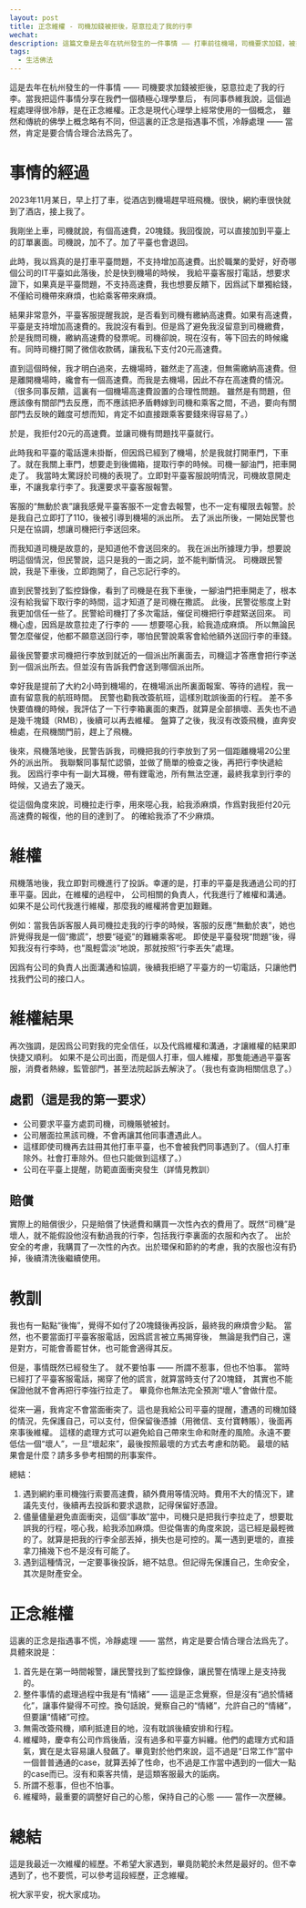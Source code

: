 ```yaml
---
layout: post
title: 正念維權 - 司機加錢被拒後，惡意拉走了我的行李
wechat: 
description: 這篇文章是去年在杭州發生的一件事情 —— 打車前往機場，司機要求加錢，被拒絕後司機故意拉走了行李。記錄我是如何正念維權的，讓司機得到了處罰的同時，也得到了必要的賠償。學習正念，可以幫助我們更好地維權。
tags:
  - 生活佛法
---
```


這是去年在杭州發生的一件事情 —— 司機要求加錢被拒後，惡意拉走了我的行李。當我把這件事情分享在我們一個積極心理學羣后，
有同事恭維我說，這個過程處理得很冷靜，是在正念維權。正念是現代心理學上經常使用的一個概念，
雖然和傳統的佛學上概念略有不同，但這裏的正念是指遇事不慌，冷靜處理 —— 當然，肯定是要合情合理合法爲先了。

# 事情的經過

2023年11月某日，早上打了車，從酒店到機場趕早班飛機。很快，網約車很快就到了酒店，接上我了。

我剛坐上車，司機就說，有個高速費，20塊錢。我回復說，可以直接加到平臺上的訂單裏面。司機說，加不了。加了平臺也會退回。

此時，我以爲真的是打車平臺問題，不支持增加高速費。出於職業的愛好，好奇哪個公司的IT平臺如此落後，於是快到機場的時候，
我給平臺客服打電話，想要求證下，如果真是平臺問題，不支持高速費，我也想要反饋下，因爲試下單獨給錢，不僅給司機帶來麻煩，也給乘客帶來麻煩。

結果非常意外，平臺客服提醒我說，是否看到司機有繳納高速費。如果有高速費，平臺是支持增加高速費的。我說沒有看到。但是爲了避免我沒留意到司機繳費，
於是我問司機，繳納高速費的發票呢。司機卻說，現在沒有，等下回去的時候纔有。同時司機打開了微信收款碼，讓我私下支付20元高速費。

直到這個時候，我才明白過來，去機場時，雖然走了高速，但無需繳納高速費。但是離開機場時，纔會有一個高速費。而我是去機場，因此不存在高速費的情況。
（很多同事反饋，這裏有一個機場高速費設置的合理性問題。 雖然是有問題，但應該像有關部門去反應，而不應該把矛盾轉嫁到司機和乘客之間，不過，要向有關部門去反映的難度可想而知，肯定不如直接跟乘客要錢來得容易了。）

於是，我拒付20元的高速費。並讓司機有問題找平臺就行。

此時我和平臺的電話還未掛斷，但因爲已經到了機場，於是我就打開車門，下車了。就在我關上車門，想要走到後備箱，提取行李的時候。司機一腳油門，把車開走了。
我當時太驚訝於司機的表現了。立即對平臺客服說明情況，司機故意開走車，不讓我拿行李了。我還要求平臺客服報警。

客服的“無動於衷”讓我感覺平臺客服不一定會去報警，也不一定有權限去報警。於是我自己立即打了110，後被引導到機場的派出所。
去了派出所後，一開始民警也只是在協調，想讓司機把行李送回來。

而我知道司機是故意的，是知道他不會送回來的。
我在派出所據理力爭，想要說明這個情況，但民警說，這只是我的一面之詞，並不能判斷情況。
司機跟民警說，我是下車後，立即跑開了，自己忘記行李的。

直到民警找到了監控錄像，看到了司機是在我下車後，一腳油門把車開走了，根本沒有給我留下取行李的時間，這才知道了是司機在撒謊。
此後，民警從態度上對我更加信任一些了。民警給司機打了多次電話，催促司機把行李趕緊送回來。
司機心虛，因爲是故意拉走了行李的 —— 想要噁心我，給我造成麻煩。
所以無論民警怎麼催促，他都不願意送回行李，哪怕民警說乘客會給他額外送回行李的車錢。

最後民警要求司機把行李放到就近的一個派出所裏面去，司機這才答應會把行李送到一個派出所去。但並沒有告訴我們會送到哪個派出所。

幸好我是提前了大約2小時到機場的，在機場派出所裏面報案、等待的過程，我一直有留意我的航班時間。
民警也勸我改簽航班，這樣別耽誤後面的行程。
差不多快要值機的時候，我評估了一下行李箱裏面的東西，就算是全部損壞、丟失也不過是幾千塊錢（RMB），後續可以再去維權。
盤算了之後，我沒有改簽飛機，直奔安檢處，在飛機關門前，趕上了飛機。

後來，飛機落地後，民警告訴我，司機把我的行李放到了另一個距離機場20公里外的派出所。
我聯繫同事幫忙認領，並做了簡單的檢查之後，再把行李快遞給我。
因爲行李中有一副大耳機，帶有鋰電池，所有無法空運，最終我拿到行李的時候，又過去了幾天。

從這個角度來說，司機拉走行李，用來噁心我，給我添麻煩，作爲對我拒付20元高速費的報復，他的目的達到了。
的確給我添了不少麻煩。

# 維權

飛機落地後，我立即對司機進行了投訴。幸運的是，打車的平臺是我通過公司的打車平臺。因此，在維權的過程中，
公司相關的負責人，代我進行了維權和溝通。如果不是公司代我進行維權，那麼我的維權將會更加艱難。

例如：當我告訴客服人員司機拉走我的行李的時候，客服的反應“無動於衷”，她也許覺得我是一個“撒謊”，想要“碰瓷”的難纏乘客呢。
即使是平臺發現“問題”後，得知我沒有行李時，也“風輕雲淡”地說，那就按照“行李丟失”處理。

因爲有公司的負責人出面溝通和協調，後續我拒絕了平臺方的一切電話，只讓他們找我們公司的接口人。

# 維權結果

再次強調，是因爲公司對我的完全信任，以及代爲維權和溝通，才讓維權的結果即快捷又順利。
如果不是公司出面，而是個人打車，個人維權，那隻能通過平臺客服，消費者熱線，監管部門，甚至法院起訴去解決了。（我也有查詢相關信息了。）

## 處罰（這是我的第一要求）
* 公司要求平臺方處罰司機，司機賬號被封。
* 公司層面拉黑該司機，不會再讓其他同事遭遇此人。
* 這樣即使司機再去註冊其他打車平臺，也不會被我們同事遇到了。（個人打車除外。社會打車除外。但也只能做到這樣了。）
* 公司在平臺上提醒，防範直面衝突發生（詳情見教訓）

## 賠償

實際上的賠償很少，只是賠償了快遞費和購買一次性內衣的費用了。既然“司機”是壞人，就不能假設他沒有動過我的行李，包括我行李裏面的衣服和內衣了。
出於安全的考慮，我購買了一次性的內衣。出於環保和節約的考慮，我的衣服也沒有扔掉，後續清洗後繼續使用。

# 教訓

我也有一點點“後悔”，覺得不如付了20塊錢後再投訴，最終我的麻煩會少點。
當然，也不要當面打平臺客服電話，因爲謊言被立馬揭穿後，
無論是我們自己，還是對方，可能會善罷甘休，也可能會適得其反。

但是，事情既然已經發生了。
就不要怕事 —— 所謂不惹事，但也不怕事。
當時已經打了平臺客服電話，揭穿了他的謊言，就算當時支付了20塊錢，
其實也不能保證他就不會再把行李強行拉走了。
畢竟你也無法完全預測“壞人”會做什麼。

從來一遍，我肯定不會當面衝突了。這也是我給公司平臺的提醒，遭遇的司機加錢的情況，先保護自己，可以支付，但保留後憑據（用微信、支付寶轉賬），後面再來事後維權。
這樣的處理方式可以避免給自己帶來生命和財產的風險。永遠不要低估一個“壞人”，一旦“壞起來”，最後按照最壞的方式去考慮和防範。
最壞的結果會是什麼？請多多參考相關的刑事案件。

總結：

1. 遇到網約車司機強行索要高速費，額外費用等情況時。費用不大的情況下，建議先支付，後續再去投訴和要求退款，記得保留好憑證。
2. 儘量儘量避免直面衝突，這個“事故”當中，司機只是把我行李拉走了，想要耽誤我的行程，噁心我，給我添加麻煩。但從傷害的角度來說，這已經是最輕微的了。就算是把我的行李全部丟掉，損失也是可控的。萬一遇到更壞的，直接拿刀捅幾下也不是沒有可能了。
3. 遇到這種情況，一定要事後投訴，絕不姑息。但記得先保護自己，生命安全，其次是財產安全。

# 正念維權

這裏的正念是指遇事不慌，冷靜處理 —— 當然，肯定是要合情合理合法爲先了。具體來說是：

1. 首先是在第一時間報警，讓民警找到了監控錄像，讓民警在情理上是支持我的。
2. 整件事情的處理過程中我是有“情緒” —— 這是正念覺察，但是沒有“過於情緒化”，讓事件變得不可控。換句話說，覺察自己的“情緒”，允許自己的“情緒”，但要讓“情緒”可控。
3. 無需改簽飛機，順利抵達目的地，沒有耽誤後續安排和行程。
4. 維權時，慶幸有公司作爲後盾，沒有過多和平臺方糾纏。他們的處理方式和語氣，實在是太容易讓人發飆了。畢竟對於他們來說，這不過是“日常工作”當中一個普普通通的case，就算丟掉了性命，也不過是工作當中遇到的一個大一點的case而已。沒有和乘客共情，是這類客服最大的詬病。
5. 所謂不惹事，但也不怕事。
6. 維權時，最重要的調整好自己的心態，保持自己的心態 —— 當作一次歷練。


# 總結

這是我最近一次維權的經歷。不希望大家遇到，畢竟防範於未然是最好的。但不幸遇到了，也不要慌，可以參考這段經歷，正念維權。

祝大家平安，祝大家成功。




